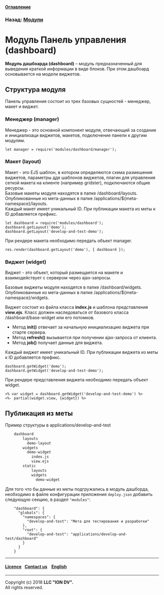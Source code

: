 #### [Оглавление](/docs/ru/index.md)

### Назад: [Модули](modules.md)

# Модуль Панель управления (dashboard)

**Модуль дашбоарда (dashboard)** – модуль предназначенный для выведения краткой информации в виде блоков. При этом дашбоард основывается на модели виджетов.

## Структура модуля

Панель управления состоит из трех базовых сущностей - менеджер, макет и виджет.

### Менеджер (manager)

Менеджер - это основной компонент модуля, отвечающий за создание и инициализаци виджетов, макетов, подключение панели к другим модулям.

```
let manager = require('modules/dashboard/manager');
```

### Макет (layout)

Макет - это EJS шаблон, в котором определяются схема размешения виджетов, параметры ддя шаблонов виджетов, плагин для управления сеткой макета на клиенте (например gridster), подключаются общие ресурсы.   
Базовые макеты модуля находятся в папке /dashboard/layouts. Опубликованные из мета-данных в папке /applications/${meta-namespace}/layouts.      
Каждый макет имеет уникальный ID. При публикации макета из меты к ID добавляется префикс. 

```
let dashboard = require('modules/dashboard');
dashboard.getLayout('demo');
dashboard.getLayout('develop-and-test-demo');
```

При рендере макета необходимо передать объект manager.
```
res.render(dashboard.getLayout('demo'), { dashboard });
```

### Виджет (widget)

Виджет - это объект, который размещается на макете и взаимодействует с сервером через ajax-запросы. 

Базовые виджеты модуля находятся в папке /dashboard/widgets. Опубликованные из мета-данных в папке /applications/${meta-namespace}/widgets.  

Виджет состоит из файла класса **index.js** и шаблона представления **view.ejs**.
Класс должен наследоваться от базового класса /dashboard/base-widget или его потомков.

- Метод **init()** отвечает за начальную инициализацию виджета при старте сервера.
- Метод **refresh()** вызывается при получении ajax-запроса от клиента. 
- Метод **job()** получает данные для виджета.

Каждый виджет имеет уникальный ID. При публикации виджета из меты к ID добавляется префикс.

```
dashboard.getWidget('demo');
dashboard.getWidget('develop-and-test-demo');
```

При рендере представления виджета необходимо передать объект widget.

```
<% var widget = dashboard.getWidget('develop-and-test-demo') %>
<%- partial(widget.view, {widget}) %>
```

## Публикация из меты

Пример структуры в applications/develop-and-test
```sh
    dashboard
        layouts
          demo-layout
        widgets
          demo-widget
            index.js
            view.ejs
        static
            layouts              
            widgets
              demo-widget 
```

Для того что бы данные из меты подгружались в модуль дашборда, необходимо в файле конфигурации приложения
`deploy.json` добавить следующую секцию, в раздел `"modules"`:

```
    "dashboard": {
      "globals": {
        "namespaces": {
          "develop-and-test": "Мета для тестирования и разработки"
        },
        "root": {
          "develop-and-test": "applications/develop-and-test/dashboard"
        }
      }
    }
```

--------------------------------------------------------------------------  


 #### [Licence](/LICENSE)&ensp;  [Contact us](https://iondv.com/portal/contacts) &ensp;  [English](/docs/en/3_modules_description/dashboard.md) &ensp;
<div><img src="https://mc.iondv.com/watch/local/docs/framework" style="position:absolute; left:-9999px;" height=1 width=1 alt="iondv metrics"></div>         



--------------------------------------------------------------------------  

Copyright (c) 2018 **LLC "ION DV".**   
All rights reserved. 